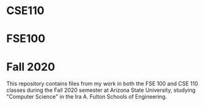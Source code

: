 # CSE110
# FSE100
# Fall 2020

This repository contains files from my work in both the FSE 100 and CSE 110 classes during the Fall 2020 semester at Arizona State University, studying "Computer Science" in the Ira A. Fulton Schools of Engineering.
